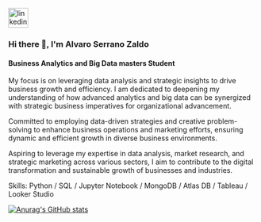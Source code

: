 
[<img src='https://cdn.jsdelivr.net/npm/simple-icons@3.0.1/icons/linkedin.svg' alt='linkedin' height='40'>](https://www.linkedin.com/in/alvaroserranozaldo/)  
### Hi there 👋, I'm Alvaro Serrano Zaldo
#### Business Analytics and Big Data masters Student

My focus is on leveraging data analysis and strategic insights to drive business growth and efficiency. I am dedicated to deepening my understanding of how advanced analytics and big data can be synergized with strategic business imperatives for organizational advancement.

Committed to employing data-driven strategies and creative problem-solving to enhance business operations and marketing efforts, ensuring dynamic and efficient growth in diverse business environments.

Aspiring to leverage my expertise in data analysis, market research, and strategic marketing across various sectors, I aim to contribute to the digital transformation and sustainable growth of businesses and industries.

Skills: Python / SQL / Jupyter Notebook / MongoDB / Atlas DB / Tableau / Looker Studio

[![Anurag's GitHub stats](https://github-readme-stats.vercel.app/api?username=alvaroserranozaldo)](https://github.com/anuraghazra/github-readme-stats)
